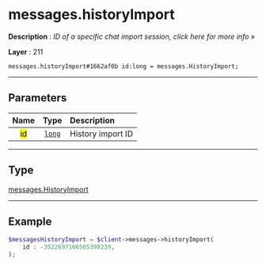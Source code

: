 # messages.historyImport

**Description** : *ID of a specific chat import session, click here for more info »*

**Layer** : 211

```tl
messages.historyImport#1662af0b id:long = messages.HistoryImport;
```

---

## Parameters

| Name | Type | Description |
| :---: | :---: | :--- |
| <mark>id</mark> | [`long`](type/long) | History import ID |

---

## Type

[messages.HistoryImport](type/messages.HistoryImport)

---

## Example

```php
$messagesHistoryImport = $client->messages->historyImport(
	id : -3522697166565398239,
);
```